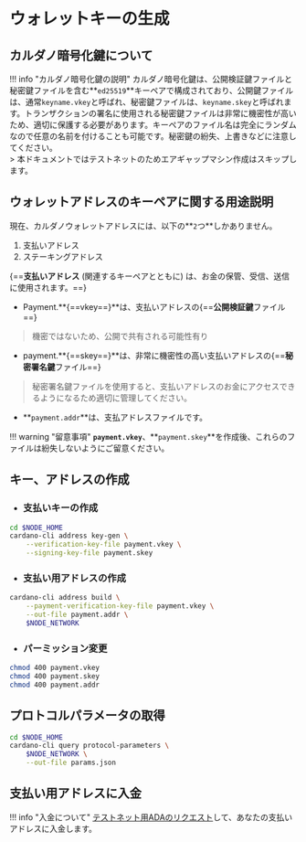 # **ウォレットキーの生成**

## **カルダノ暗号化鍵について**
!!! info "カルダノ暗号化鍵の説明"
    カルダノ暗号化鍵は、公開検証鍵ファイルと秘密鍵ファイルを含む**`ed25519`**キーペアで構成されており、公開鍵ファイルは、通常`keyname.vkey`と呼ばれ、秘密鍵ファイルは、`keyname.skey`と呼ばれます。トランザクションの署名に使用される秘密鍵ファイルは非常に機密性が高いため、適切に保護する必要があります。キーペアのファイル名は完全にランダムなので任意の名前を付けることも可能です。秘密鍵の紛失、上書きなどに注意してください。  
    > 本ドキュメントではテストネットのためエアギャップマシン作成はスキップします。

## **ウォレットアドレスのキーペアに関する用途説明**
現在、カルダノウォレットアドレスには、以下の**`2`つ**しかありません。

1. 支払いアドレス
2. ステーキングアドレス

{==**支払いアドレス** (関連するキーペアとともに) は、お金の保管、受信、送信に使用されます。==}

- Payment.**{==vkey==}**は、支払いアドレスの{==**公開検証鍵**ファイル==}
> 機密ではないため、公開で共有される可能性有り
- payment.**{==skey==}**は、非常に機密性の高い支払いアドレスの{==**秘密署名鍵**ファイル==}
> 秘密署名鍵ファイルを使用すると、支払いアドレスのお金にアクセスできるようになるため適切に管理してください。
- **`payment.addr`**は、支払アドレスファイルです。

!!! warning "留意事項"
    **`payment.vkey`**、**`payment.skey`**を作成後、これらのファイルは紛失しないようにご留意ください。

## **キー、アドレスの作成**

- ### **支払いキーの作成**
``` bash
cd $NODE_HOME
cardano-cli address key-gen \
    --verification-key-file payment.vkey \
    --signing-key-file payment.skey
```

- ### **支払い用アドレスの作成**
``` bash
cardano-cli address build \
    --payment-verification-key-file payment.vkey \
    --out-file payment.addr \
    $NODE_NETWORK
```

- ### **パーミッション変更**
``` bash
chmod 400 payment.vkey
chmod 400 payment.skey
chmod 400 payment.addr
```

## **プロトコルパラメータの取得**
``` bash
cd $NODE_HOME
cardano-cli query protocol-parameters \
    $NODE_NETWORK \
    --out-file params.json
```


## **支払い用アドレスに入金**

!!! info "入金について"
    [テストネット用ADAのリクエスト](././request-tada.md/#_1)して、あなたの支払いアドレスに入金します。
